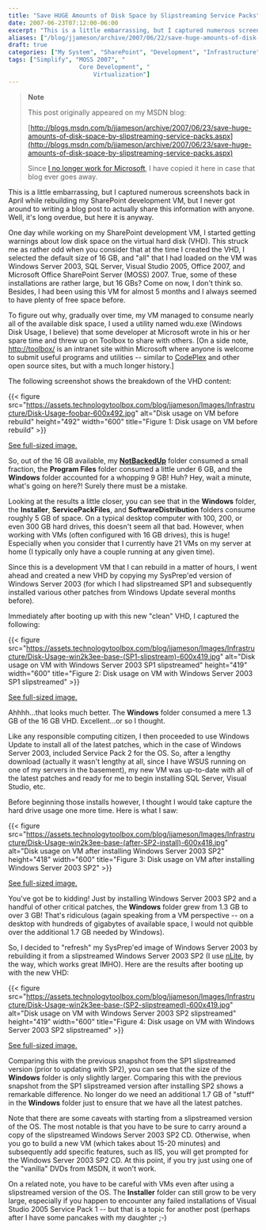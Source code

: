 ```yaml
---
title: "Save HUGE Amounts of Disk Space by Slipstreaming Service Packs"
date: 2007-06-23T07:12:00-06:00
excerpt: "This is a little embarrassing, but I captured numerous screenshots back in April while rebuilding my SharePoint development VM, but I never got around to writing a blog post to actually share this information with anyone. Well, it's long overdue, but..."
aliases: ["/blog/jjameson/archive/2007/06/22/save-huge-amounts-of-disk-space-by-slipstreaming-service-packs.aspx", "/blog/jjameson/archive/2007/06/23/save-huge-amounts-of-disk-space-by-slipstreaming-service-packs.aspx"]
draft: true
categories: ["My System", "SharePoint", "Development", "Infrastructure"]
tags: ["Simplify", "MOSS 2007", "
                    Core Development", "
                        Virtualization"]
---
```


> **Note**
>
> This post originally appeared on my MSDN blog:
>
> [http://blogs.msdn.com/b/jjameson/archive/2007/06/23/save-huge-amounts-of-disk-space-by-slipstreaming-service-packs.aspx](http://blogs.msdn.com/b/jjameson/archive/2007/06/23/save-huge-amounts-of-disk-space-by-slipstreaming-service-packs.aspx)
>
> Since [I no longer work for Microsoft](/blog/jjameson/2011/09/02/last-day-with-microsoft), I have copied it here in case that blog                 ever goes away.

This is a little embarrassing, but I captured numerous screenshots back in April         while rebuilding my SharePoint development VM, but I never got around to writing         a blog post to actually share this information with anyone. Well, it's long overdue,         but here it is anyway.

One day while working on my SharePoint development VM, I started getting warnings         about low disk space on the virtual hard disk (VHD). This struck me as rather odd         when you consider that at the time I created the VHD, I selected the default size         of 16 GB, and "all" that I had loaded on the VM was Windows Server 2003, SQL Server,         Visual Studio 2005, Office 2007, and Microsoft Office SharePoint Server (MOSS) 2007.         True, some of these installations are rather large, but 16 GBs? Come on now, I don't         think so. Besides, I had been using this VM for almost 5 months and I always seemed         to have plenty of free space before.

To figure out why, gradually over time, my VM managed to consume nearly all of the         available disk space, I used a utility named wdu.exe (Windows Disk Usage, I believe)         that some developer at Microsoft wrote in his or her spare time and threw up on         Toolbox to share with others. [On a side note, [http://toolbox/](http://toolbox/)         is an intranet site within Microsoft where anyone is welcome to submit useful programs         and utilities -- similar to [CodePlex](http://www.codeplex.com/) and         other open source sites, but with a much longer history.]

The following screenshot shows the breakdown of the VHD content:

{{< figure
src="https://assets.technologytoolbox.com/blog/jjameson/Images/Infrastructure/Disk-Usage-foobar-600x492.jpg"
alt="Disk usage on VM before rebuild"
height="492"
width="600"
title="Figure 1: Disk usage on VM before rebuild" >}}

[See full-sized image.](https://assets.technologytoolbox.com/blog/jjameson/Images/Infrastructure/Disk-Usage-foobar-775x635.jpg)

So, out of the 16 GB available, my [**NotBackedUp**](/blog/jjameson/2007/03/22/backedup-and-notbackedup) folder consumed a small fraction, the **Program
Files** folder consumed a little under 6 GB, and the **Windows**         folder accounted for a whopping 9 GB! Huh? Hey, wait a minute, what's going on here?!         Surely there must be a mistake.

Looking at the results a little closer, you can see that in the **Windows**         folder, the **Installer**, **ServicePackFiles**, and **SoftwareDistribution** folders consume roughly 5 GB of space. On a typical         desktop computer with 100, 200, or even 300 GB hard drives, this doesn't seem all         that bad. However, when working with VMs (often configured with 16 GB drives), this         is huge! Especially when you consider that I currently have 21 VMs on my server         at home (I typically only have a couple running at any given time).

Since this is a development VM that I can rebuild in a matter of hours, I went ahead         and created a new VHD by copying my SysPrep'ed version of Windows Server 2003 (for         which I had slipstreamed SP1 and subsequently installed various other patches from         Windows Update several months before).

Immediately after booting up with this new "clean" VHD, I captured the following:

{{< figure
src="https://assets.technologytoolbox.com/blog/jjameson/Images/Infrastructure/Disk-Usage-win2k3ee-base-(SP1-slipstream)-600x419.jpg"
alt="Disk usage on VM with Windows Server 2003 SP1 slipstreamed"
height="419"
width="600"
title="Figure 2: Disk usage on VM with Windows Server 2003 SP1 slipstreamed" >}}

[See full-sized image.](https://assets.technologytoolbox.com/blog/jjameson/Images/Infrastructure/Disk-Usage-win2k3ee-base-%28SP1-slipstream%29-768x536.jpg)

Ahhhh...that looks much better. The **Windows** folder consumed a mere         1.3 GB of the 16 GB VHD. Excellent...or so I thought.

Like any responsible computing citizen, I then proceeded to use Windows Update to         install all of the latest patches, which in the case of Windows Server 2003, included         Service Pack 2 for the OS. So, after a lengthy download (actually it wasn't lengthy         at all, since I have WSUS running on one of my servers in the basement), my new         VM was up-to-date with all of the latest patches and ready for me to begin installing         SQL Server, Visual Studio, etc.

Before beginning those installs however, I thought I would take capture the hard         drive usage one more time. Here is what I saw:

{{< figure
src="https://assets.technologytoolbox.com/blog/jjameson/Images/Infrastructure/Disk-Usage-win2k3ee-base-(after-SP2-install)-600x418.jpg"
alt="Disk usage on VM after installing Windows Server 2003 SP2"
height="418"
width="600"
title="Figure 3: Disk usage on VM after installing Windows Server 2003 SP2" >}}

[See full-sized image.](https://assets.technologytoolbox.com/blog/jjameson/Images/Infrastructure/Disk-Usage-win2k3ee-base-%28after-SP2-install%29-768x535.jpg)

You've got be to kidding! Just by installing Windows Server 2003 SP2 and a handful         of other critical patches, the **Windows** folder grew from 1.3 GB         to over 3 GB! That's ridiculous (again speaking from a VM perspective -- on a desktop         with hundreds of gigabytes of available space, I would not quibble over the additional         1.7 GB needed by Windows).

So, I decided to "refresh" my SysPrep'ed image of Windows Server 2003 by rebuilding         it from a slipstreamed Windows Server 2003 SP2 (I use [nLite](http://www.nliteos.com/), by the way, which works great IMHO). Here are the results after booting         up with the new VHD:

{{< figure
src="https://assets.technologytoolbox.com/blog/jjameson/Images/Infrastructure/Disk-Usage-win2k3ee-base-(SP2-slipstreamed)-600x419.jpg"
alt="Disk usage on VM with Windows Server 2003 SP2 slipstreamed"
height="419"
width="600"
title="Figure 4: Disk usage on VM with Windows Server 2003 SP2 slipstreamed" >}}

[See full-sized image.](https://assets.technologytoolbox.com/blog/jjameson/Images/Infrastructure/Disk-Usage-win2k3ee-base-%28SP2-slipstreamed%29-600x419.jpg)

Comparing this with the previous snapshot from the SP1 slipstreamed version (prior         to updating with SP2), you can see that the size of the **Windows**         folder is only slightly larger. Comparing this with the previous snapshot from the         SP1 slipstreamed version after installing SP2 shows a remarkable difference. No         longer do we need an additional 1.7 GB of "stuff" in the **Windows**         folder just to ensure that we have all the latest patches.

Note that there are some caveats with starting from a slipstreamed version of the         OS. The most notable is that you have to be sure to carry around a copy of the slipstreamed         Windows Server 2003 SP2 CD. Otherwise, when you go to build a new VM (which takes         about 15-20 minutes) and subsequently add specific features, such as IIS, you will         get prompted for the Windows Server 2003 SP2 CD. At this point, if you try just         using one of the "vanilla" DVDs from MSDN, it won't work.

On a related note, you have to be careful with VMs even after using a slipstreamed         version of the OS. The **Installer** folder can still grow to be very         large, especially if you happen to encounter any failed installations of Visual         Studio 2005 Service Pack 1 -- but that is a topic for another post (perhaps after         I have some pancakes with my daughter ;-)


